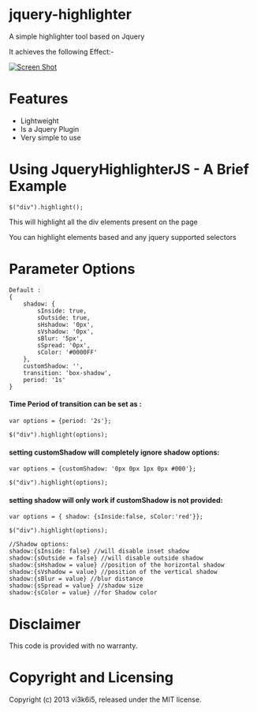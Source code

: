 jquery-highlighter
==================

A simple highlighter tool based on Jquery


It achieves the following Effect:-

[![Screen Shot](https://raw.github.com/vi3k6i5/jquery-highlighter/master/demo/highlight.gif)](http://vi3k6i5.blogspot.in/2013/11/highlight-html-element-on-page.html)

# Features #
* Lightweight
* Is a Jquery Plugin
* Very simple to use

# Using JqueryHighlighterJS - A Brief Example #

    $("div").highlight();

This will highlight all the div elements present on the page

You can highlight elements based and any jquery supported selectors

# Parameter Options #
    
    Default : 
	{
		shadow: {
			sInside: true,
			sOutside: true,
			sHshadow: '0px',
			sVshadow: '0px',
			sBlur: '5px',
			sSpread: '0px',
			sColor: '#0000FF'
		},
		customShadow: '',
		transition: 'box-shadow',
		period: '1s'
	}

#### Time Period of transition can be set as :

    var options = {period: '2s'};

    $("div").highlight(options);

#### setting customShadow will completely ignore shadow options:

    var options = {customShadow: '0px 0px 1px 0px #000'};

    $("div").highlight(options);

#### setting shadow will only work if customShadow is not provided:

    var options = { shadow: {sInside:false, sColor:'red'}};

    $("div").highlight(options);
    
    //Shadow options:
    shadow:{sInside: false} //will disable inset shadow
    shadow:{sOutside = false} //will disable outside shadow
    shadow:{sHshadow = value} //position of the horizontal shadow
    shadow:{sVshadow = value} //position of the vertical shadow
    shadow:{sBlur = value} //blur distance
    shadow:{sSpread = value} //shadow size
    shadow:{sColor = value} //for Shadow color


# Disclaimer #
This code is provided with no warranty.

# Copyright and Licensing #
Copyright (c) 2013 vi3k6i5, released under the MIT license.
